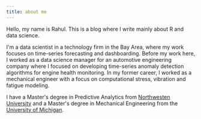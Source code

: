 ```yaml
---
title: about me
---
```


Hello, my name is Rahul. This is a blog where I write mainly about R and data science. 

I'm a data scientist in a technology firm in the Bay Area, where my work focuses on time-series forecasting and dashboarding. Before my work here, I worked as a data science manager for an automotive engineering company where I focused on developing time-series anomaly detection algorithms for engine health monitoring. In my former career, I worked as a mechanical engineer with a focus on computational stress, vibration and fatigue modeling.

I have a Master's degree in Predictive Analytics from [Northwesten University](https://www.northwestern.edu) and a Master's degree in Mechanical Engineering from the [University of Michigan](https://umich.edu).
